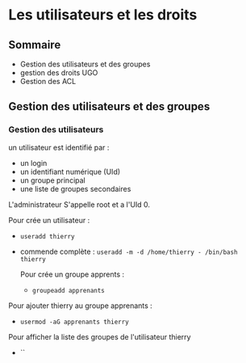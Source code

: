 # Les utilisateurs et les droits


## Sommaire

* Gestion des utilisateurs et des groupes
* gestion des droits UGO
* Gestion des ACL

## Gestion des utilisateurs et des groupes

### Gestion des utilisateurs

un utilisateur est identifié par :
* un login
* un identifiant numérique (UId)
* un groupe principal
* une liste de groupes secondaires

L'administrateur S'appelle root et a l'UId 0.

Pour crée un utilisateur :
* `useradd thierry`
* commende complète : `useradd -m -d /home/thierry - /bin/bash thierry`

  Pour crée un groupe apprents :
  * `groupeadd apprenants`

Pour ajouter thierry au groupe apprenants :
 *  `usermod -aG apprenants thierry`

Pour afficher la liste des groupes de l'utilisateur thierry
* ``
